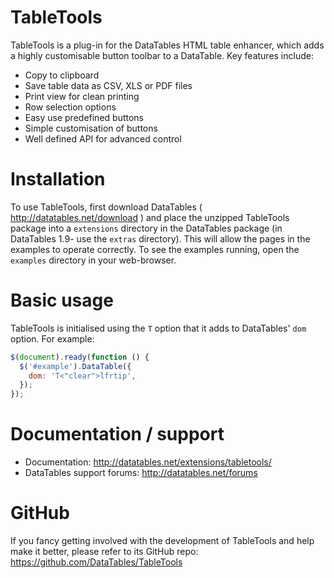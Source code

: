 # TableTools

TableTools is a plug-in for the DataTables HTML table enhancer, which adds a highly customisable button toolbar to a DataTable. Key features include:

- Copy to clipboard
- Save table data as CSV, XLS or PDF files
- Print view for clean printing
- Row selection options
- Easy use predefined buttons
- Simple customisation of buttons
- Well defined API for advanced control

# Installation

To use TableTools, first download DataTables ( http://datatables.net/download ) and place the unzipped TableTools package into a `extensions` directory in the DataTables package (in DataTables 1.9- use the `extras` directory). This will allow the pages in the examples to operate correctly. To see the examples running, open the `examples` directory in your web-browser.

# Basic usage

TableTools is initialised using the `T` option that it adds to DataTables' `dom` option. For example:

```js
$(document).ready(function () {
  $('#example').DataTable({
    dom: 'T<"clear">lfrtip',
  });
});
```

# Documentation / support

- Documentation: http://datatables.net/extensions/tabletools/
- DataTables support forums: http://datatables.net/forums

# GitHub

If you fancy getting involved with the development of TableTools and help make it better, please refer to its GitHub repo: https://github.com/DataTables/TableTools
